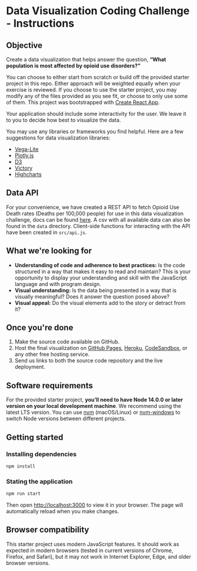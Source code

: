 # Data Visualization Coding Challenge - Instructions

## Objective
Create a data visualization that helps answer the question, **“What population is most affected by opioid use disorders?”**

You can choose to either start from scratch or build off the provided starter project in this repo. 
Either approach will be weighted equally when your exercise is reviewed. 
If you choose to use the starter project, you may modify any of the files provided as you see fit, or choose to only use some of them. 
This project was bootstrapped with [Create React App](https://github.com/facebook/create-react-app).

Your application should include some interactivity for the user. We leave it to you to decide how best to visualize the data.

You may use any libraries or frameworks you find helpful. Here are a few suggestions for data visualization libraries:
- [Vega-Lite](https://vega.github.io/vega-lite)
- [Plotly.js](https://plot.ly/javascript)
- [D3](https://d3js.org/)
- [Victory](https://github.com/FormidableLabs/victory)
- [Highcharts](https://github.com/highcharts/highcharts)

## Data API
For your convenience, we have created a REST API to fetch Opioid Use Death rates (Deaths per 100,000 people) for use in this data visualization challenge, docs can be found [here](https://vizhub.healthdata.org/data-viz-challenge-api/). A csv with all available data can also be found in the `data` directory. Client-side functions for interacting with the API have been created in `src/api.js`.

## What we're looking for

- **Understanding of code and adherence to best practices:** Is the code structured in a way that makes it easy to read and maintain? This is your opportunity to display your understanding and skill with the JavaScript language and with program design.
- **Visual understanding:** Is the data being presented in a way that is visually meaningful? Does it answer the question posed above?
- **Visual appeal:** Do the visual elements add to the story or detract from it?  

## Once you're done

1. Make the source code available on GitHub.
1. Host the final visualization on [GitHub Pages](https://pages.github.com/), [Heroku](https://www.heroku.com/), [CodeSandbox](https://codesandbox.io/), or any other free hosting service.
1. Send us links to both the source code repository and the live deployment.   

## Software requirements
For the provided starter project, **you’ll need to have Node 14.0.0 or later version on your local development machine**. 
We recommend using the latest LTS version. You can use [nvm](https://github.com/creationix/nvm#installation) (macOS/Linux) or [nvm-windows](https://github.com/coreybutler/nvm-windows#node-version-manager-nvm-for-windows) to switch Node versions between different projects.

## Getting started

### Installing dependencies

```bash
npm install
```

### Stating the application

```bash
npm run start
```

Then open [http://localhost:3000](http://localhost:3000) to view it in your browser.
The page will automatically reload when you make changes.

## Browser compatibility

This starter project uses modern JavaScript features. It should work as expected in modern browsers (tested in current versions of Chrome, Firefox, and Safari), but it may not work in Internet Explorer, Edge, and older browser versions.
